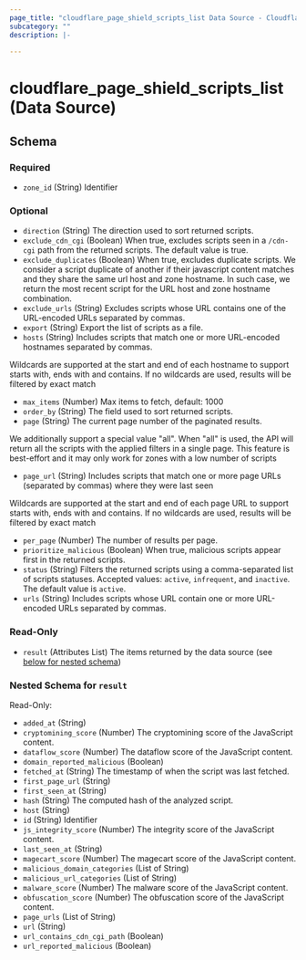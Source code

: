 ```yaml
---
page_title: "cloudflare_page_shield_scripts_list Data Source - Cloudflare"
subcategory: ""
description: |-
  
---
```


# cloudflare_page_shield_scripts_list (Data Source)




<!-- schema generated by tfplugindocs -->
## Schema

### Required

- `zone_id` (String) Identifier

### Optional

- `direction` (String) The direction used to sort returned scripts.
- `exclude_cdn_cgi` (Boolean) When true, excludes scripts seen in a `/cdn-cgi` path from the returned scripts. The default value is true.
- `exclude_duplicates` (Boolean) When true, excludes duplicate scripts. We consider a script duplicate of another if their javascript
content matches and they share the same url host and zone hostname. In such case, we return the most
recent script for the URL host and zone hostname combination.
- `exclude_urls` (String) Excludes scripts whose URL contains one of the URL-encoded URLs separated by commas.
- `export` (String) Export the list of scripts as a file.
- `hosts` (String) Includes scripts that match one or more URL-encoded hostnames separated by commas.

Wildcards are supported at the start and end of each hostname to support starts with, ends with
and contains. If no wildcards are used, results will be filtered by exact match
- `max_items` (Number) Max items to fetch, default: 1000
- `order_by` (String) The field used to sort returned scripts.
- `page` (String) The current page number of the paginated results.

We additionally support a special value "all". When "all" is used, the API will return all the scripts
with the applied filters in a single page. This feature is best-effort and it may only work for zones with 
a low number of scripts
- `page_url` (String) Includes scripts that match one or more page URLs (separated by commas) where they were last seen

Wildcards are supported at the start and end of each page URL to support starts with, ends with
and contains. If no wildcards are used, results will be filtered by exact match
- `per_page` (Number) The number of results per page.
- `prioritize_malicious` (Boolean) When true, malicious scripts appear first in the returned scripts.
- `status` (String) Filters the returned scripts using a comma-separated list of scripts statuses. Accepted values: `active`, `infrequent`, and `inactive`. The default value is `active`.
- `urls` (String) Includes scripts whose URL contain one or more URL-encoded URLs separated by commas.

### Read-Only

- `result` (Attributes List) The items returned by the data source (see [below for nested schema](#nestedatt--result))

<a id="nestedatt--result"></a>
### Nested Schema for `result`

Read-Only:

- `added_at` (String)
- `cryptomining_score` (Number) The cryptomining score of the JavaScript content.
- `dataflow_score` (Number) The dataflow score of the JavaScript content.
- `domain_reported_malicious` (Boolean)
- `fetched_at` (String) The timestamp of when the script was last fetched.
- `first_page_url` (String)
- `first_seen_at` (String)
- `hash` (String) The computed hash of the analyzed script.
- `host` (String)
- `id` (String) Identifier
- `js_integrity_score` (Number) The integrity score of the JavaScript content.
- `last_seen_at` (String)
- `magecart_score` (Number) The magecart score of the JavaScript content.
- `malicious_domain_categories` (List of String)
- `malicious_url_categories` (List of String)
- `malware_score` (Number) The malware score of the JavaScript content.
- `obfuscation_score` (Number) The obfuscation score of the JavaScript content.
- `page_urls` (List of String)
- `url` (String)
- `url_contains_cdn_cgi_path` (Boolean)
- `url_reported_malicious` (Boolean)



